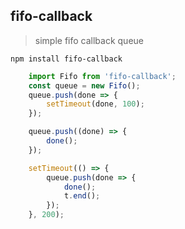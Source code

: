 ## fifo-callback

> simple fifo callback queue

```
npm install fifo-callback
```

```javascript
    import Fifo from 'fifo-callback';
    const queue = new Fifo();
    queue.push(done => {
        setTimeout(done, 100);
    });

    queue.push((done) => {
        done();
    });

    setTimeout(() => {
        queue.push(done => {
            done();
            t.end();
        });
    }, 200);
```
